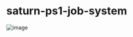 # saturn-ps1-job-system

![image](https://github.com/user-attachments/assets/eeb7d528-bf12-4f04-9021-20304fea6d65)
